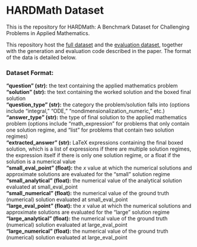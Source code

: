 # HARDMath Dataset

This is the repository for HARDMath: A Benchmark Dataset for Challenging Problems in Applied Mathematics.

This repository host the [full dataset](./data/HARDMath.json) and the [evaluation dataset](./evaluation/data/eval_HARDMath.json), together with the generation and evaluation code described in the paper. The format of the data is detailed below.

### Dataset Format:
**“question” (str):** the text containing the applied mathematics problem  
**“solution” (str):** the text containing the worked solution and the boxed final solution  
**“question_type” (str):** the category the problem/solution falls into (options include “integral,” “ODE,” “nondimensionalization_numeric,” etc.)  
**“answer_type” (str):** the type of final solution to the applied mathematics problem (options include “math_expression” for problems that only contain one solution regime, and “list” for problems that contain two solution regimes)  
**“extracted_answer” (str):** LaTeX expressions containing the final boxed solution, which is a list of expressions if there are multiple solution regimes, the expression itself if there is only one solution regime, or a float if the solution is a numerical value  
**“small_eval_point” (float):** the $x$ value at which the numerical solutions and approximate solutions are evaluated for the “small” solution regime  
**“small_analytical” (float):** the numerical value of the analytical solution evaluated at small_eval_point  
**“small_numerical” (float):** the numerical value of the ground truth (numerical) solution evaluated at small_eval_point  
**“large_eval_point” (float):** the $x$ value at which the numerical solutions and approximate solutions are evaluated for the “large” solution regime  
**“large_analytical” (float):** the numerical value of the ground truth (numerical) solution evaluated at large_eval_point  
**“large_numerical” (float):** the numerical value of the ground truth (numerical) solution evaluated at large_eval_point  
